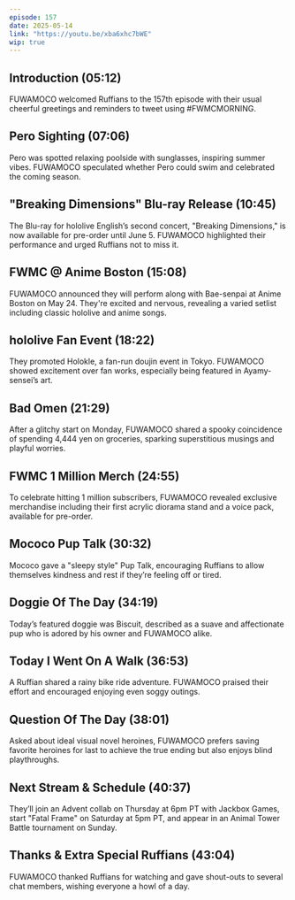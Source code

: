 ```yaml
---
episode: 157
date: 2025-05-14
link: "https://youtu.be/xba6xhc7bWE"
wip: true
---
```


## Introduction (05:12)

FUWAMOCO welcomed Ruffians to the 157th episode with their usual cheerful greetings and reminders to tweet using #FWMCMORNING.

## Pero Sighting (07:06)

Pero was spotted relaxing poolside with sunglasses, inspiring summer vibes. FUWAMOCO speculated whether Pero could swim and celebrated the coming season.

## "Breaking Dimensions" Blu-ray Release (10:45)

The Blu-ray for hololive English’s second concert, "Breaking Dimensions," is now available for pre-order until June 5. FUWAMOCO highlighted their performance and urged Ruffians not to miss it.

## FWMC @ Anime Boston (15:08)

FUWAMOCO announced they will perform along with Bae-senpai at Anime Boston on May 24. They're excited and nervous, revealing a varied setlist including classic hololive and anime songs.

## hololive Fan Event (18:22)

They promoted Holokle, a fan-run doujin event in Tokyo. FUWAMOCO showed excitement over fan works, especially being featured in Ayamy-sensei’s art.

## Bad Omen (21:29)

After a glitchy start on Monday, FUWAMOCO shared a spooky coincidence of spending 4,444 yen on groceries, sparking superstitious musings and playful worries.

## FWMC 1 Million Merch (24:55)

To celebrate hitting 1 million subscribers, FUWAMOCO revealed exclusive merchandise including their first acrylic diorama stand and a voice pack, available for pre-order.

## Mococo Pup Talk (30:32)

Mococo gave a "sleepy style" Pup Talk, encouraging Ruffians to allow themselves kindness and rest if they’re feeling off or tired.

## Doggie Of The Day (34:19)

Today’s featured doggie was Biscuit, described as a suave and affectionate pup who is adored by his owner and FUWAMOCO alike.

## Today I Went On A Walk (36:53)

A Ruffian shared a rainy bike ride adventure. FUWAMOCO praised their effort and encouraged enjoying even soggy outings.

## Question Of The Day (38:01)

Asked about ideal visual novel heroines, FUWAMOCO prefers saving favorite heroines for last to achieve the true ending but also enjoys blind playthroughs.

## Next Stream & Schedule (40:37)

They’ll join an Advent collab on Thursday at 6pm PT with Jackbox Games, start "Fatal Frame" on Saturday at 5pm PT, and appear in an Animal Tower Battle tournament on Sunday.

## Thanks & Extra Special Ruffians (43:04)

FUWAMOCO thanked Ruffians for watching and gave shout-outs to several chat members, wishing everyone a howl of a day.
